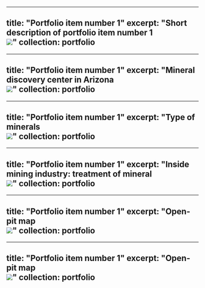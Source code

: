 
---
title: "Portfolio item number 1"
excerpt: "Short description of portfolio item number 1<br/><img src='/images/IMG_0244.png'>"
collection: portfolio
---

---
title: "Portfolio item number 1"
excerpt: "Mineral discovery center in Arizona <br/><img src='/images/IMG_0244.jpg'>"
collection: portfolio
---
---
title: "Portfolio item number 1"
excerpt: "Type of minerals<br/><img src='/images/IMG_02300.jpg'>"
collection: portfolio
---

---
title: "Portfolio item number 1"
excerpt: "Inside mining industry: treatment of mineral<br/><img src='/images/IMG_0429.jpg'>"
collection: portfolio
---

---
title: "Portfolio item number 1"
excerpt: "Open-pit map <br/><img src='/images/IMG_0250.jpg'>"
collection: portfolio
---

---
title: "Portfolio item number 1"
excerpt: "Open-pit map<br/><img src='/images/IMG_0274.jpg'>"
collection: portfolio
---


